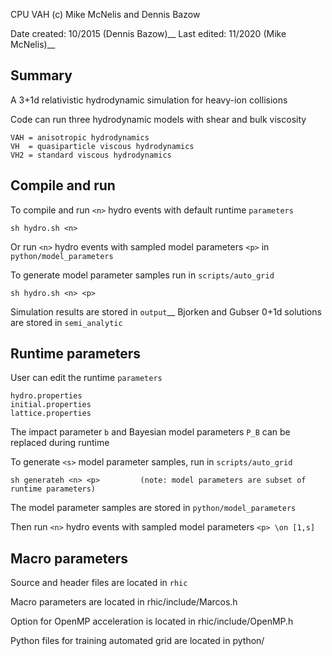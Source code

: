 CPU VAH (c) Mike McNelis and Dennis Bazow

Date created:   10/2015      (Dennis Bazow)__
Last edited:    11/2020     (Mike McNelis)__


## Summary
A 3+1d relativistic hydrodynamic simulation for heavy-ion collisions

Code can run three hydrodynamic models with shear and bulk viscosity

    VAH = anisotropic hydrodynamics
    VH  = quasiparticle viscous hydrodynamics
    VH2 = standard viscous hydrodynamics



## Compile and run
To compile and run `<n>` hydro events with default runtime `parameters`

    sh hydro.sh <n>


Or run `<n>` hydro events with sampled model parameters `<p>` in `python/model_parameters`

To generate model parameter samples run in `scripts/auto_grid`

    sh hydro.sh <n> <p>         


Simulation results are stored in `output`__
Bjorken and Gubser 0+1d solutions are stored in `semi_analytic`



## Runtime parameters

User can edit the runtime `parameters`

    hydro.properties
    initial.properties
    lattice.properties

The impact parameter `b` and Bayesian model parameters `P_B` can be replaced during runtime

To generate `<s>` model parameter samples, run in `scripts/auto_grid`

    sh generateh <n> <p>         (note: model parameters are subset of runtime parameters)
    
The model parameter samples are stored in `python/model_parameters`

Then run `<n>` hydro events with sampled model parameters `<p> \on [1,s]`



## Macro parameters


Source and header files are located in `rhic`



Macro parameters are located in rhic/include/Marcos.h

Option for OpenMP acceleration is located in rhic/include/OpenMP.h

Python files for training automated grid are located in python/
